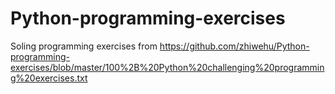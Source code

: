 # Python-programming-exercises
Soling programming exercises from https://github.com/zhiwehu/Python-programming-exercises/blob/master/100%2B%20Python%20challenging%20programming%20exercises.txt
